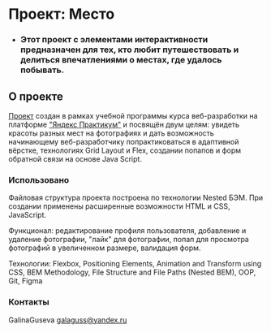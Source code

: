 # Проект: Место

- ### Этот проект с элементами интерактивности предназначен для тех, кто любит путешествовать и делиться впечатлениями о местах, где удалось побывать.

## О проекте

[Проект](https://galinaguseva.github.io/mesto/) создан в рамках учебной программы курса веб-разработки на платформе ["Яндекс Практикум"](https://practicum.yandex.ru/) и посвящён двум целям: увидеть красоты разных мест на фотографиях и дать возможность начинающему веб-разработчику попрактиковаться в адаптивной вёрстке, технологиях Grid Layout и Flex, создании попапов и форм обратной связи на основе Java Script.

### Использовано

Файловая структура проекта построена по технологии Nested БЭМ. При создании применены расширенные возможности HTML и CSS, JavaScript.

Функционал: редактирование профиля пользователя, добавление и удаление фотографии, "лайк" для фотографии, попап для просмотра фотографий в увеличенном размере, валидация форм.

Технологии: Flexbox, Positioning Elements, Animation and Transform using CSS, BEM Methodology, File Structure and File Paths (Nested BEM), OOP, Git, Figma

### Контакты

GalinaGuseva galaguss@yandex.ru
